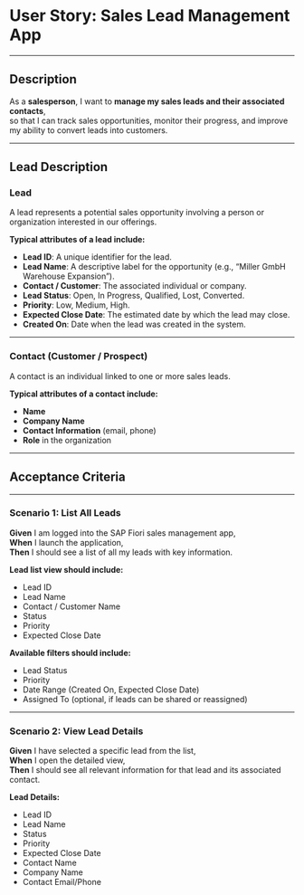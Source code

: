 # User Story: Sales Lead Management App

---

## **Description**

As a **salesperson**, I want to **manage my sales leads and their associated contacts**,  
so that I can track sales opportunities, monitor their progress, and improve my ability to convert leads into customers.

---

## **Lead Description**

### Lead

A lead represents a potential sales opportunity involving a person or organization interested in our offerings.

**Typical attributes of a lead include:**
- **Lead ID**: A unique identifier for the lead.  
- **Lead Name**: A descriptive label for the opportunity (e.g., “Miller GmbH Warehouse Expansion”).  
- **Contact / Customer**: The associated individual or company.  
- **Lead Status**: Open, In Progress, Qualified, Lost, Converted.  
- **Priority**: Low, Medium, High.  
- **Expected Close Date**: The estimated date by which the lead may close.  
- **Created On**: Date when the lead was created in the system.  

---

### Contact (Customer / Prospect)

A contact is an individual linked to one or more sales leads.

**Typical attributes of a contact include:**
- **Name**  
- **Company Name**  
- **Contact Information** (email, phone)  
- **Role** in the organization  

---

## **Acceptance Criteria**

---

### Scenario 1: List All Leads

**Given** I am logged into the SAP Fiori sales management app,  
**When** I launch the application,  
**Then** I should see a list of all my leads with key information.

**Lead list view should include:**
- Lead ID  
- Lead Name  
- Contact / Customer Name  
- Status  
- Priority  
- Expected Close Date  

**Available filters should include:**
- Lead Status  
- Priority  
- Date Range (Created On, Expected Close Date)  
- Assigned To (optional, if leads can be shared or reassigned)

---

### Scenario 2: View Lead Details

**Given** I have selected a specific lead from the list,  
**When** I open the detailed view,  
**Then** I should see all relevant information for that lead and its associated contact.

**Lead Details:**

- Lead ID
- Lead Name
- Status
- Priority
- Expected Close Date
- Contact Name
- Company Name
- Contact Email/Phone

